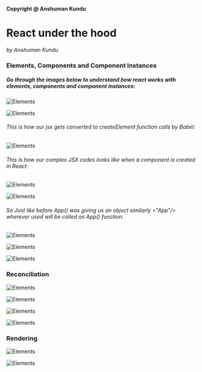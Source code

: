 **Copyright @ Anshuman Kundu**

# React under the hood
*by Anshuman Kundu*

### Elements, Components and Component Instances

##### Go through the images below to understand how react works with elements, components and component instances:

![Elements](/assets/RUH-1.png)

![Elements](/assets/RUH-2.png)

###### This is how our jsx gets converted to createElement function calls by Babel:
![Elements](/assets/RUH-3.png)

###### This is how our complex JSX codes looks like when a component is created in React: 
![Elements](/assets/RUH-4.png)

![Elements](/assets/RUH-5.png)

###### So Just like before App() was giving us an object similarly <"App"/> wherever used will be called as App() function.
![Elements](/assets/RUH-6.png)

![Elements](/assets/RUH-7.png)

![Elements](/assets/RUH-8.png)

### Reconciliation

![Elements](/assets/RUH-9.png)

![Elements](/assets/RUH-10.png)

![Elements](/assets/RUH-11.png)

![Elements](/assets/RUH-12.png)

### Rendering

![Elements](/assets/RUH-13.png)

![Elements](/assets/RUH-14.png)






